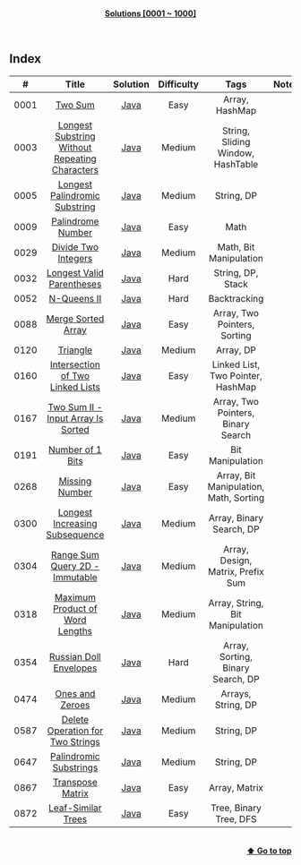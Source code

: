 <br/>
<p align="center">
    <b><u>Solutions [0001 ~ 1000]</u></b>
</p>
</br>

## Index

|#|Title|Solution|Difficulty|Tags|Note|
|:---:|:---:|:---:|:---:|:---:|:---:|
|0001|[Two Sum](https://leetcode.com/problems/two-sum/)|[Java](./Solutions/0001%20-%20Two%20Sum/TwoSum.java)|Easy|Array, HashMap||
|0003|[Longest Substring Without Repeating Characters](https://leetcode.com/problems/longest-substring-without-repeating-characters/)|[Java](./Solutions/0003%20-%20Longest%20Substring%20Without%20Repeating%20Characters/LongestSubstringWithoutRepeatingCharacters.java)|Medium|String, Sliding Window, HashTable||
|0005|[Longest Palindromic Substring](https://leetcode.com/problems/longest-palindromic-substring/submissions/)|[Java](./Solutions/0005%20-%20Longest%20Palindromic%20Substring/LongestPalindromicSubstring.java)|Medium|String, DP||
|0009|[Palindrome Number](https://leetcode.com/problems/palindrome-number/)|[Java](./Solutions/0009%20-%20Palindrome%20Number/PalindromeNumber.java)|Easy|Math||
|0029|[Divide Two Integers](https://leetcode.com/problems/divide-two-integers/)|[Java](./Solutions/0029%20-%20Divide%20Two%20Integers/DivideTwoIntegers.java)|Medium|Math, Bit Manipulation||
|0032|[Longest Valid Parentheses](https://leetcode.com/problems/longest-valid-parentheses/)|[Java](./Solutions/0032%20-%20Longest%20Valid%20Parentheses/LongestValidParentheses.java)|Hard|String, DP, Stack||
|0052|[N-Queens II](https://leetcode.com/problems/n-queens-ii/)|[Java](./Solutions/0052%20-%20N-Queens%20II/NQueensII.java)|Hard|Backtracking||
|0088|[Merge Sorted Array](https://leetcode.com/problems/merge-sorted-array/)|[Java](./Solutions/0088%20-%20Merge%20Sorted%20Array/MergeSortedArray.java)|Easy|Array, Two Pointers, Sorting||
|0120|[Triangle](https://leetcode.com/problems/triangle/)|[Java](./Solutions/0120%20-%20Triangle/Triangle.java)|Medium|Array, DP||
|0160|[Intersection of Two Linked Lists](https://leetcode.com/problems/intersection-of-two-linked-lists/)|[Java](./Solutions/0160%20-%20Intersection%20of%20Two%20Linked%20List/IntersectionOfTwoLinkedList.java)|Easy|Linked List, Two Pointer, HashMap||
|0167|[Two Sum II - Input Array Is Sorted](https://leetcode.com/problems/two-sum-ii-input-array-is-sorted/)|[Java](./Solutions/0167%20-%20Two%20Sum%20II%20-%20Input%20Array%20Is%20Sorted/TwoSumIIInputArrayIsSorted.java)|Medium|Array, Two Pointers, Binary Search||
|0191|[Number of 1 Bits](https://leetcode.com/problems/number-of-1-bits/)|[Java](./Solutions/0191%20-%20Number%20of%201%20Bits/NumberOf1Bits.java)|Easy|Bit Manipulation||
|0268|[Missing Number](https://leetcode.com/problems/missing-number/)|[Java](./Solutions/0268%20-%20Missing%20Number/MissingNumber.java)|Easy|Array, Bit Manipulation, Math, Sorting||
|0300|[Longest Increasing Subsequence](https://leetcode.com/problems/longest-increasing-subsequence/)|[Java](./Solutions/0300%20-%20Longest%20Increasing%20Subsequence/LongestIncreasingSubsequence.java)|Medium|Array, Binary Search, DP||
|0304|[Range Sum Query 2D - Immutable](https://leetcode.com/problems/range-sum-query-2d-immutable/)|[Java](./Solutions/0304%20-%20Range%20Sum%20Query%202D%20-%20Immutable/NumMatrix.java)|Medium|Array, Design, Matrix, Prefix Sum||
|0318|[Maximum Product of Word Lengths](https://leetcode.com/problems/maximum-product-of-word-lengths/)|[Java](./Solutions/0318%20-%20Maximum%20Product%20of%20Word%20Lengths/MaximumProductOfWordLengths.java)|Medium|Array, String, Bit Manipulation||
|0354|[Russian Doll Envelopes](https://leetcode.com/problems/russian-doll-envelopes/)|[Java](./Solutions/0354%20-%20Russian%20Doll%20Envelopes/RussianDollEnvelopes.java)|Hard|Array, Sorting, Binary Search, DP||
|0474|[Ones and Zeroes](https://leetcode.com/problems/ones-and-zeroes/)|[Java](./Solutions/0474%20-%20Ones%20and%20Zeroes/OnesAndZeroes.java)|Medium|Arrays, String, DP||
|0587|[Delete Operation for Two Strings](https://leetcode.com/problems/delete-operation-for-two-strings/)|[Java](./Solutions/0583%20-%20Delete%20Operation%20for%20Two%20Strings/DeleteOperationForTwoStrings.java)|Medium|String, DP||
|0647|[Palindromic Substrings](https://leetcode.com/problems/palindromic-substrings/)|[Java](./Solutions/0647%20-%20Palindromic%20Substrings/PalindromicSubstrings.java)|Medium|String, DP||
|0867|[Transpose Matrix](https://leetcode.com/problems/transpose-matrix/)|[Java](./Solutions/0867%20-%20Transpose%20Matrix/TransposeMatrix.java)|Easy|Array, Matrix||
|0872|[Leaf-Similar Trees](https://leetcode.com/problems/leaf-similar-trees/)|[Java](./Solutions/0872%20-%20Leaf-Similar%20Trees/LeafSimilarTrees.java)|Easy|Tree, Binary Tree, DFS||

<br/>
<div align="right">
    <b><a href="#index">⬆️ Go to top</a></b>
</div>